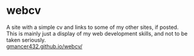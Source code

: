 # webcv
A site with a simple cv and links to some of my other sites, if posted. <br>
This is mainly just a display of my web development skills, and not to be taken seriously.
<br> <a href="https://gmancer432.github.io/webcv/"> gmancer432.github.io/webcv/ </a>
